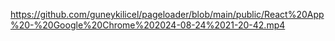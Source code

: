 https://github.com/guneykilicel/pageloader/blob/main/public/React%20App%20-%20Google%20Chrome%202024-08-24%2021-20-42.mp4
